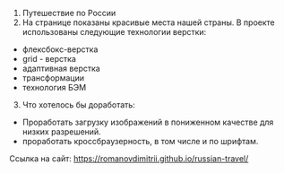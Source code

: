 1. Путешествие по России
2. На странице показаны красивые места нашей страны.
   В проекте использованы следующие технологии верстки:

- флексбокс-верстка
- grid - верстка
- адаптивная верстка
- трансформации
- технология БЭМ

3. Что хотелось бы доработать:

- Проработать загрузку изображений в пониженном качестве для низких разрешений.
- проработать кроссбраузерность, в том числе и по шрифтам.

Ссылка на сайт: https://romanovdimitrii.github.io/russian-travel/
